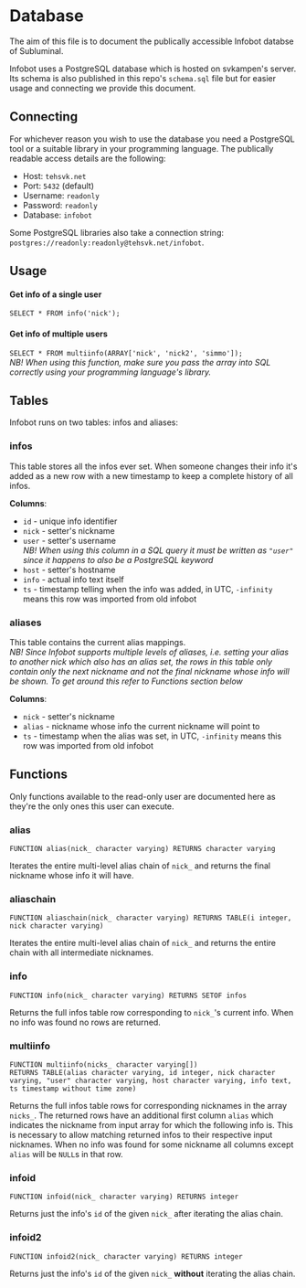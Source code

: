 Database
========
The aim of this file is to document the publically accessible Infobot databse of Subluminal.

Infobot uses a PostgreSQL database which is hosted on svkampen's server. Its schema is also published in this repo's `schema.sql` file but for easier usage and connecting we provide this document.

Connecting
----------
For whichever reason you wish to use the database you need a PostgreSQL tool or a suitable library in your programming language. The publically readable access details are the following:

* Host: `tehsvk.net`
* Port: `5432` (default)
* Username: `readonly`
* Password: `readonly`
* Database: `infobot`

Some PostgreSQL libraries also take a connection string: `postgres://readonly:readonly@tehsvk.net/infobot`.

Usage
-----

#### Get info of a single user
`SELECT * FROM info('nick');`

#### Get info of multiple users
`SELECT * FROM multiinfo(ARRAY['nick', 'nick2', 'simmo']);` <br>
*NB! When using this function, make sure you pass the array into SQL correctly using your programming language's library.*

#### 

Tables
------
Infobot runs on two tables: infos and aliases:

### infos
This table stores all the infos ever set. When someone changes their info it's added as a new row with a new timestamp to keep a complete history of all infos.

**Columns**:

* `id` - unique info identifier
* `nick` - setter's nickname
* `user` - setter's username <br>
  *NB! When using this column in a SQL query it must be written as `"user"` since it happens to also be a PostgreSQL keyword*
* `host` - setter's hostname
* `info` - actual info text itself
* `ts` - timestamp telling when the info was added, in UTC, `-infinity` means this row was imported from old infobot

### aliases
This table contains the current alias mappings. <br>
*NB! Since Infobot supports multiple levels of aliases, i.e. setting your alias to another nick which also has an alias set, the rows in this table only contain only the next nickname and not the final nickname whose info will be shown. To get around this refer to Functions section below*

**Columns**:

* `nick` - setter's nickname
* `alias` - nickname whose info the current nickname will point to
* `ts` - timestamp when the alias was set, in UTC, `-infinity` means this row was imported from old infobot

Functions
---------
Only functions available to the read-only user are documented here as they're the only ones this user can execute.

### alias
`FUNCTION alias(nick_ character varying) RETURNS character varying`

Iterates the entire multi-level alias chain of `nick_` and returns the final nickname whose info it will have.

### aliaschain
`FUNCTION aliaschain(nick_ character varying) RETURNS TABLE(i integer, nick character varying)`

Iterates the entire multi-level alias chain of `nick_` and returns the entire chain with all intermediate nicknames.

### info
`FUNCTION info(nick_ character varying) RETURNS SETOF infos`

Returns the full infos table row corresponding to `nick_`'s current info. When no info was found no rows are returned.

### multiinfo
	FUNCTION multiinfo(nicks_ character varying[]) 
    RETURNS TABLE(alias character varying, id integer, nick character varying, "user" character varying, host character varying, info text, ts timestamp without time zone)

Returns the full infos table rows for corresponding nicknames in the array `nicks_`. The returned rows have an additional first column `alias` which indicates the nickname from input array for which the following info is. This is necessary to allow matching returned infos to their respective input nicknames. When no info was found for some nickname all columns except `alias` will be `NULL`s in that row.

### infoid
`FUNCTION infoid(nick_ character varying) RETURNS integer`

Returns just the info's `id` of the given `nick_` after iterating the alias chain.

### infoid2
`FUNCTION infoid2(nick_ character varying) RETURNS integer`

Returns just the info's `id` of the given `nick_` **without** iterating the alias chain.
